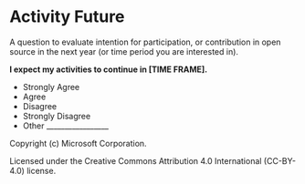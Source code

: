 # Activity Future
A question to evaluate intention for participation, or contribution in open source in the next year (or time period you are interested in).

**I expect my activities to continue in [TIME FRAME].**
- Strongly Agree
- Agree
- Disagree
- Strongly Disagree
- Other _________________


Copyright (c) Microsoft Corporation.

Licensed under the Creative Commons Attribution 4.0 International (CC-BY-4.0) license.